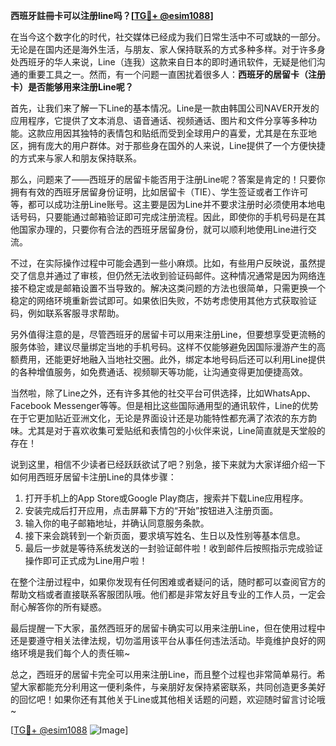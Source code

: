 **西班牙註冊卡可以注册line吗？[[TG💪+ @esim1088](https://t.me/s/esim1088)]**

在当今这个数字化的时代，社交媒体已经成为我们日常生活中不可或缺的一部分。无论是在国内还是海外生活，与朋友、家人保持联系的方式多种多样。对于许多身处西班牙的华人来说，Line（连我）这款来自日本的即时通讯软件，无疑是他们沟通的重要工具之一。然而，有一个问题一直困扰着很多人：**西班牙的居留卡（注册卡）是否能够用来注册Line呢？**

首先，让我们来了解一下Line的基本情况。Line是一款由韩国公司NAVER开发的应用程序，它提供了文本消息、语音通话、视频通话、图片和文件分享等多种功能。这款应用因其独特的表情包和贴纸而受到全球用户的喜爱，尤其是在东亚地区，拥有庞大的用户群体。对于那些身在国外的人来说，Line提供了一个方便快捷的方式来与家人和朋友保持联系。

那么，问题来了——西班牙的居留卡能否用于注册Line呢？答案是肯定的！只要你拥有有效的西班牙居留身份证明，比如居留卡（TIE）、学生签证或者工作许可等，都可以成功注册Line账号。这主要是因为Line并不要求注册时必须使用本地电话号码，只要能通过邮箱验证即可完成注册流程。因此，即使你的手机号码是在其他国家办理的，只要你有合法的西班牙居留身份，就可以顺利地使用Line进行交流。

不过，在实际操作过程中可能会遇到一些小麻烦。比如，有些用户反映说，虽然提交了信息并通过了审核，但仍然无法收到验证码邮件。这种情况通常是因为网络连接不稳定或是邮箱设置不当导致的。解决这类问题的方法也很简单，只需更换一个稳定的网络环境重新尝试即可。如果依旧失败，不妨考虑使用其他方式获取验证码，例如联系客服寻求帮助。

另外值得注意的是，尽管西班牙的居留卡可以用来注册Line，但要想享受更流畅的服务体验，建议尽量绑定当地的手机号码。这样不仅能够避免因国际漫游产生的高额费用，还能更好地融入当地社交圈。此外，绑定本地号码后还可以利用Line提供的各种增值服务，如免费通话、视频聊天等功能，让沟通变得更加便捷高效。

当然啦，除了Line之外，还有许多其他的社交平台可供选择，比如WhatsApp、Facebook Messenger等等。但是相比这些国际通用型的通讯软件，Line的优势在于它更加贴近亚洲文化，无论是界面设计还是功能特性都充满了浓浓的东方韵味。尤其是对于喜欢收集可爱贴纸和表情包的小伙伴来说，Line简直就是天堂般的存在！

说到这里，相信不少读者已经跃跃欲试了吧？别急，接下来就为大家详细介绍一下如何用西班牙居留卡注册Line的具体步骤：

1. 打开手机上的App Store或Google Play商店，搜索并下载Line应用程序。
2. 安装完成后打开应用，点击屏幕下方的“开始”按钮进入注册页面。
3. 输入你的电子邮箱地址，并确认同意服务条款。
4. 接下来会跳转到一个新页面，要求填写姓名、生日以及性别等基本信息。
5. 最后一步就是等待系统发送的一封验证邮件啦！收到邮件后按照指示完成验证操作即可正式成为Line用户啦！

在整个注册过程中，如果你发现有任何困难或者疑问的话，随时都可以查阅官方的帮助文档或者直接联系客服团队哦。他们都是非常友好且专业的工作人员，一定会耐心解答你的所有疑惑。

最后提醒一下大家，虽然西班牙的居留卡确实可以用来注册Line，但在使用过程中还是要遵守相关法律法规，切勿滥用该平台从事任何违法活动。毕竟维护良好的网络环境是我们每个人的责任嘛~

总之，西班牙的居留卡完全可以用来注册Line，而且整个过程也非常简单易行。希望大家都能充分利用这一便利条件，与亲朋好友保持紧密联系，共同创造更多美好的回忆吧！如果你还有其他关于Line或其他相关话题的问题，欢迎随时留言讨论哦~ 

[[TG💪+ @esim1088](https://t.me/s/esim1088) ![Image](https://i.postimg.cc/4NQfJmqS/Snipaste-2025-05-13-00-14-12.png)]